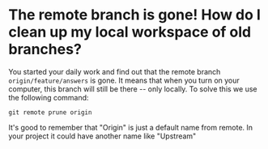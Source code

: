 # The remote branch is gone! How do I clean up my local workspace of old branches?

You started your daily work and find out that the remote branch `origin/feature/answers` is gone. It means that when you turn on your computer, this branch will still be there -- only locally. To solve this we use the following command:

```shell
git remote prune origin
```

It's good to remember that "Origin" is just a default name from remote. In your project it could have another name like "Upstream"
